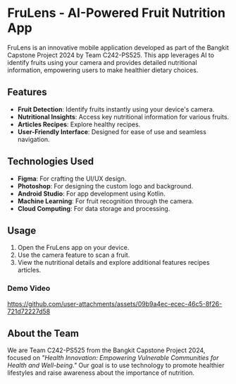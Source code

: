 # FruLens - AI-Powered Fruit Nutrition App

FruLens is an innovative mobile application developed as part of the Bangkit Capstone Project 2024 by Team C242-PS525. This app leverages AI to identify fruits using your camera and provides detailed nutritional information, empowering users to make healthier dietary choices.

## Features

- **Fruit Detection**: Identify fruits instantly using your device's camera.
- **Nutritional Insights**: Access key nutritional information for various fruits.
- **Articles Recipes**: Explore healthy recipes.
- **User-Friendly Interface**: Designed for ease of use and seamless navigation.

## Technologies Used

- **Figma**: For crafting the UI/UX design.
- **Photoshop**: For designing the custom logo and background.
- **Android Studio**: For app development using Kotlin.
- **Machine Learning**: For fruit recognition through the camera.
- **Cloud Computing**: For data storage and processing.


## Usage

1. Open the FruLens app on your device.
2. Use the camera feature to scan a fruit.
3. View the nutritional details and explore additional features recipes articles.

### Demo Video
https://github.com/user-attachments/assets/09b9a4ec-ecec-46c5-8f26-721d72227d58

## About the Team

We are Team C242-PS525 from the Bangkit Capstone Project 2024, focused on *"Health Innovation: Empowering Vulnerable Communities for Health and Well-being."* Our goal is to use technology to promote healthier lifestyles and raise awareness about the importance of nutrition.
